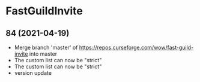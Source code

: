 # <FGI> FastGuildInvite
## 84 (2021-04-19)
 
- Merge branch 'master' of https://repos.curseforge.com/wow/fast-guild-invite into master  
- The custom list can now be "strict"  
- The custom list can now be "strict"  
- version update  
